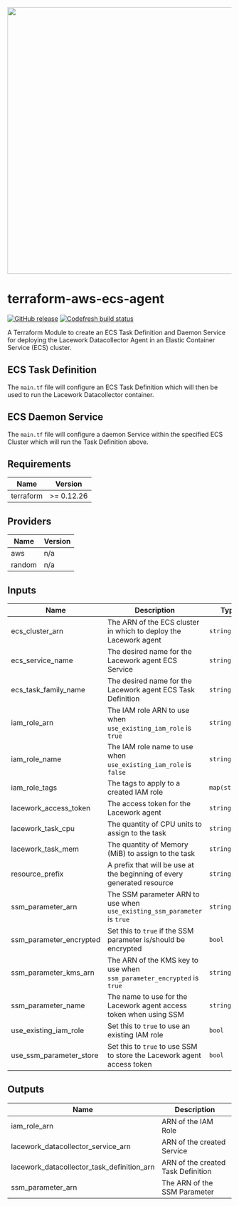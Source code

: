 <a href="https://lacework.com"><img src="https://techally-content.s3-us-west-1.amazonaws.com/public-content/lacework_logo_full.png" width="600"></a>

# terraform-aws-ecs-agent

[![GitHub release](https://img.shields.io/github/release/lacework/terraform-<PROVIDER>-<NAME>.svg)](https://github.com/lacework/terraform-<PROVIDER>-<NAME>/releases/)
[![Codefresh build status](https://g.codefresh.io/api/badges/pipeline/lacework/terraform-modules%2Ftest-compatibility?type=cf-1&key=eyJhbGciOiJIUzI1NiJ9.NWVmNTAxOGU4Y2FjOGQzYTkxYjg3ZDEx.RJ3DEzWmBXrJX7m38iExJ_ntGv4_Ip8VTa-an8gBwBo)](https://g.codefresh.io/pipelines/edit/new/builds?id=607e25e6728f5a6fba30431b&pipeline=test-compatibility&projects=terraform-modules&projectId=607db54b728f5a5f8930405d)

A Terraform Module to create an ECS Task Definition and Daemon Service for deploying the Lacework Datacollector Agent in an Elastic Container Service (ECS) cluster.

## ECS Task Definition

The `main.tf` file will configure an ECS Task Definition which will then be used to run the Lacework Datacollector container.

## ECS Daemon Service

The `main.tf` file will configure a daemon Service within the specified ECS Cluster which will run the Task Definition above.

## Requirements

| Name      | Version    |
| --------- | ---------- |
| terraform | >= 0.12.26 |

## Providers

| Name   | Version |
| ------ | ------- |
| aws    | n/a     |
| random | n/a     |

## Inputs

| Name                    | Description                                                              | Type          | Default                    | Required |
| ----------------------- | ------------------------------------------------------------------------ | ------------- | -------------------------- | :------: |
| ecs_cluster_arn         | The ARN of the ECS cluster in which to deploy the Lacework agent         | `string`      | n/a                        |   yes    |
| ecs_service_name        | The desired name for the Lacework agent ECS Service                      | `string`      | `""`                       |    no    |
| ecs_task_family_name    | The desired name for the Lacework agent ECS Task Definition              | `string`      | `""`                       |    no    |
| iam_role_arn            | The IAM role ARN to use when `use_existing_iam_role` is `true`           | `string`      | `""`                       |    no    |
| iam_role_name           | The IAM role name to use when `use_existing_iam_role` is `false`         | `string`      | `""`                       |    no    |
| iam_role_tags           | The tags to apply to a created IAM role                                  | `map(string)` | `{}`                       |    no    |
| lacework_access_token   | The access token for the Lacework agent                                  | `string`      | n/a                        |   yes    |
| lacework_task_cpu       | The quantity of CPU units to assign to the task                          | `string`      | `"512"`                    |    no    |
| lacework_task_mem       | The quantity of Memory (MiB) to assign to the task                       | `string`      | `"512"`                    |    no    |
| resource_prefix         | A prefix that will be use at the beginning of every generated resource   | `string`      | `"lacework-ecs"`           |    no    |
| ssm_parameter_arn       | The SSM parameter ARN to use when `use_existing_ssm_parameter` is `true` | `string`      | `""`                       |    no    |
| ssm_parameter_encrypted | Set this to `true` if the SSM parameter is/should be encrypted           | `bool`        | `false`                    |    no    |
| ssm_parameter_kms_arn   | The ARN of the KMS key to use when `ssm_parameter_encrypted` is `true`   | `string`      | `""`                       |    no    |
| ssm_parameter_name      | The name to use for the Lacework agent access token when using SSM       | `string`      | `"/lacework/access_token"` |    no    |
| use_existing_iam_role   | Set this to `true` to use an existing IAM role                           | `bool`        | `false`                    |    no    |
| use_ssm_parameter_store | Set this to `true` to use SSM to store the Lacework agent access token   | `bool`        | `false`                    |    no    |

## Outputs

| Name                                       | Description                        |
| ------------------------------------------ | ---------------------------------- |
| iam_role_arn                               | ARN of the IAM Role                |
| lacework_datacollector_service_arn         | ARN of the created Service         |
| lacework_datacollector_task_definition_arn | ARN of the created Task Definition |
| ssm_parameter_arn                          | The ARN of the SSM Parameter       |
